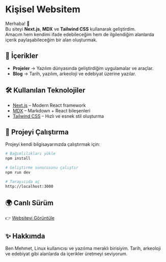 
# Kişisel Websitem

Merhaba! 👋  
Bu siteyi **Next.js**, **MDX** ve **Tailwind CSS** kullanarak geliştirdim.  
Amacım hem kendimi ifade edebileceğim hem de ilgilendiğim alanlarda içerik paylaşabileceğim bir alan oluşturmak.  

## 🚀 İçerikler

- **Projeler** → Yazılım dünyasında geliştirdiğim uygulamalar ve araçlar.  
- **Blog** → Tarih, yazılım, arkeoloji ve edebiyat üzerine yazılar.  

## 🛠️ Kullanılan Teknolojiler

- [Next.js](https://nextjs.org/) – Modern React framework  
- [MDX](https://mdxjs.com/) – Markdown + React bileşenleri  
- [Tailwind CSS](https://tailwindcss.com/) – Hızlı ve esnek stil oluşturma  

## 📂 Projeyi Çalıştırma

Projeyi kendi bilgisayarınızda çalıştırmak için:

```bash
# Bağımlılıkları yükle
npm install

# Geliştirme sunucusunu çalıştır
npm run dev

# Tarayıcıda aç
http://localhost:3000
````

## 🌍 Canlı Sürüm

👉 [Websiteyi Görüntüle](https://www.mehmetbardakci.me)

## ✨ Hakkımda

Ben Mehmet, Linux kullanıcısı ve yazılıma meraklı birisiyim.
Tarih, arkeoloji ve edebiyat gibi alanlarda da içerikler üretmeyi seviyorum.
